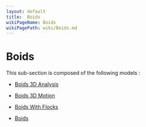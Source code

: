 ```yaml
---
layout: default
title:  Boids
wikiPageName: Boids
wikiPagePath: wiki/Boids.md
---
```


# Boids

This sub-section is composed of the following models :

* [Boids 3D Analysis](references#BoidsBoids3DAnalysis)

* [Boids 3D Motion](references#BoidsBoids3DMotion)

* [Boids With Flocks](references#BoidsBoidsWithFlocks)

* [Boids](references#BoidsBoids)

